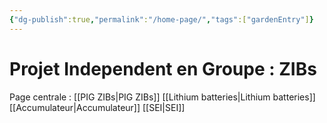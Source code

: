 ```yaml
---
{"dg-publish":true,"permalink":"/home-page/","tags":["gardenEntry"]}
---
```


# Projet Independent en Groupe : ZIBs
Page centrale : [[PIG ZIBs\|PIG ZIBs]]
	[[Lithium batteries\|Lithium batteries]]
	[[Accumulateur\|Accumulateur]]
	[[SEI\|SEI]]
